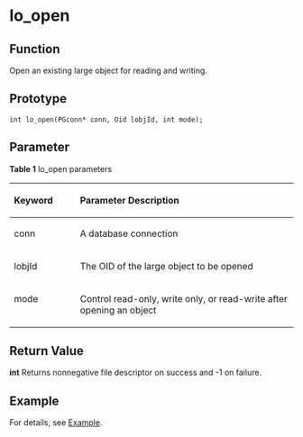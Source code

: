 # lo_open<a name="EN-US_TOPIC_0242380596"></a>

## Function<a name="en-us_topic_0241735627_section696285173717"></a>

Open an existing large object for reading and writing.

## Prototype<a name="en-us_topic_0241735627_section2021053510599"></a>

```
int lo_open(PGconn* conn, Oid lobjId, int mode);
```

## Parameter<a name="en-us_topic_0241735627_en-us_topic_0237120432_en-us_topic_0059778852_s1c9b27937d964eaba00ae77fe1cd2c71"></a>

**Table 1**  lo\_open parameters

<a name="en-us_topic_0241735627_en-us_topic_0237120432_en-us_topic_0059778852_t82b61d38241342ffa2c83b3e50393841"></a>
<table><thead align="left"><tr id="en-us_topic_0241735627_en-us_topic_0237120432_en-us_topic_0059778852_r3ec068cec36347ccb83a7f18cf131215"><th class="cellrowborder" valign="top" width="23.27%" id="mcps1.2.3.1.1"><p id="en-us_topic_0241735627_en-us_topic_0237120432_en-us_topic_0059778852_a44a45da69b324aa4b5c1187191ec5c77"><a name="en-us_topic_0241735627_en-us_topic_0237120432_en-us_topic_0059778852_a44a45da69b324aa4b5c1187191ec5c77"></a><a name="en-us_topic_0241735627_en-us_topic_0237120432_en-us_topic_0059778852_a44a45da69b324aa4b5c1187191ec5c77"></a><strong id="en-us_topic_0241735627_en-us_topic_0237120432_en-us_topic_0059778852_a78fd62134c834d6ab90eace249f90f74"><a name="en-us_topic_0241735627_en-us_topic_0237120432_en-us_topic_0059778852_a78fd62134c834d6ab90eace249f90f74"></a><a name="en-us_topic_0241735627_en-us_topic_0237120432_en-us_topic_0059778852_a78fd62134c834d6ab90eace249f90f74"></a>Keyword</strong></p>
</th>
<th class="cellrowborder" valign="top" width="76.73%" id="mcps1.2.3.1.2"><p id="en-us_topic_0241735627_en-us_topic_0237120432_en-us_topic_0059778852_aee2bc08a3b8f47bf81fb032ef089ba6d"><a name="en-us_topic_0241735627_en-us_topic_0237120432_en-us_topic_0059778852_aee2bc08a3b8f47bf81fb032ef089ba6d"></a><a name="en-us_topic_0241735627_en-us_topic_0237120432_en-us_topic_0059778852_aee2bc08a3b8f47bf81fb032ef089ba6d"></a><strong id="en-us_topic_0241735627_en-us_topic_0237120432_en-us_topic_0059778852_a51048b44452847fabe05c8633f0220cf"><a name="en-us_topic_0241735627_en-us_topic_0237120432_en-us_topic_0059778852_a51048b44452847fabe05c8633f0220cf"></a><a name="en-us_topic_0241735627_en-us_topic_0237120432_en-us_topic_0059778852_a51048b44452847fabe05c8633f0220cf"></a>Parameter Description</strong></p>
</th>
</tr>
</thead>
<tbody>
<tr id="en-us_topic_0241735627_en-us_topic_0237120432_en-us_topic_0059778852_r89c7807f135840058d4a248137b3ca08"><td class="cellrowborder" valign="top" width="23.27%" headers="mcps1.2.3.1.1 "><p id="en-us_topic_0241735627_p23111054217"><a name="en-us_topic_0241735627_p23111054217"></a><a name="en-us_topic_0241735627_p23111054217"></a>conn</p>
</td>
<td class="cellrowborder" valign="top" width="76.73%" headers="mcps1.2.3.1.2 "><p id="en-us_topic_0241735627_en-us_topic_0237120432_en-us_topic_0059778852_aa96268756487193"><a name="en-us_topic_0241735627_en-us_topic_0237120432_en-us_topic_0059778852_aa96268756487193"></a><a name="en-us_topic_0241735627_en-us_topic_0237120432_en-us_topic_0059778852_aa96268756487193"></a>A database connection</p>
</td>
</tr>
<tr id="en-us_topic_0241735627_en-us_topic_0237120432_en-us_topic_0059778852_r89c7807f135840058d4a248137b3ca08"><td class="cellrowborder" valign="top" width="23.27%" headers="mcps1.2.3.1.1 "><p id="en-us_topic_0241735627_p23111054217"><a name="en-us_topic_0241735627_p23111054217"></a><a name="en-us_topic_0241735627_p23111054217"></a>lobjId</p>
</td>
<td class="cellrowborder" valign="top" width="76.73%" headers="mcps1.2.3.1.2 "><p id="en-us_topic_0241735627_en-us_topic_0237120432_en-us_topic_0059778852_aa96268756487192"><a name="en-us_topic_0241735627_en-us_topic_0237120432_en-us_topic_0059778852_aa96268756487192"></a><a name="en-us_topic_0241735627_en-us_topic_0237120432_en-us_topic_0059778852_aa96268756487192"></a>The OID of the large object to be opened</p>
</td>
</tr>
<tr id="en-us_topic_0241735627_en-us_topic_0237120432_en-us_topic_0059778852_r89c7807f135840058d4a248137b3ca08"><td class="cellrowborder" valign="top" width="23.27%" headers="mcps1.2.3.1.1 "><p id="en-us_topic_0241735627_p23111054217"><a name="en-us_topic_0241735627_p23111054217"></a><a name="en-us_topic_0241735627_p23111054217"></a>mode</p>
</td>
<td class="cellrowborder" valign="top" width="76.73%" headers="mcps1.2.3.1.2 "><p id="en-us_topic_0241735627_en-us_topic_0237120432_en-us_topic_0059778852_aa96268756487194"><a name="en-us_topic_0241735627_en-us_topic_0237120432_en-us_topic_0059778852_aa96268756487194"></a><a name="en-us_topic_0241735627_en-us_topic_0237120432_en-us_topic_0059778852_aa96268756487194"></a>Control read-only, write only, or read-write after opening an object</p>
</td>
</tr>
</tbody>
</table>

## Return Value<a name="en-us_topic_0241735613_en-us_topic_0237120433_en-us_topic_0059777949_s25d37c96151c49ef8117dc53bda2bf2c"></a>

**int** Returns nonnegative file descriptor on success and -1 on failure.

## Example<a name="en-us_topic_0241735638_section724101713155"></a>

For details, see  [Example](example-libpq.md).